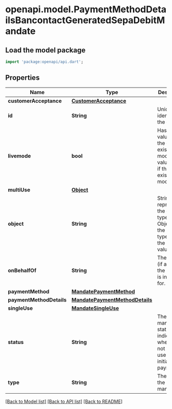 # openapi.model.PaymentMethodDetailsBancontactGeneratedSepaDebitMandate

## Load the model package
```dart
import 'package:openapi/api.dart';
```

## Properties
Name | Type | Description | Notes
------------ | ------------- | ------------- | -------------
**customerAcceptance** | [**CustomerAcceptance**](CustomerAcceptance.md) |  | 
**id** | **String** | Unique identifier for the object. | 
**livemode** | **bool** | Has the value `true` if the object exists in live mode or the value `false` if the object exists in test mode. | 
**multiUse** | [**Object**](.md) |  | [optional] 
**object** | **String** | String representing the object's type. Objects of the same type share the same value. | 
**onBehalfOf** | **String** | The account (if any) that the mandate is intended for. | [optional] 
**paymentMethod** | [**MandatePaymentMethod**](MandatePaymentMethod.md) |  | 
**paymentMethodDetails** | [**MandatePaymentMethodDetails**](MandatePaymentMethodDetails.md) |  | 
**singleUse** | [**MandateSingleUse**](MandateSingleUse.md) |  | [optional] 
**status** | **String** | The mandate status indicates whether or not you can use it to initiate a payment. | 
**type** | **String** | The type of the mandate. | 

[[Back to Model list]](../README.md#documentation-for-models) [[Back to API list]](../README.md#documentation-for-api-endpoints) [[Back to README]](../README.md)


